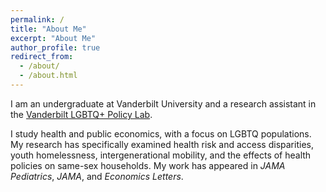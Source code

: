 ```yaml
---
permalink: /
title: "About Me"
excerpt: "About Me"
author_profile: true
redirect_from: 
  - /about/
  - /about.html
---
```

I am an undergraduate at Vanderbilt University and a research assistant in the [Vanderbilt LGBTQ+ Policy Lab](https://www.vanderbilt.edu/lgbtq-policy-lab/).

I study health and public economics, with a focus on LGBTQ populations. My research has specifically examined health risk and access disparities, youth homelessness, intergenerational mobility, and the effects of health policies on same-sex households. My work has appeared in *JAMA Pediatrics*, *JAMA*, and *Economics Letters*.


